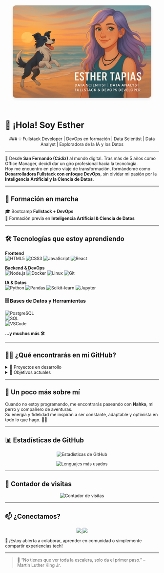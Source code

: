 <!-- Banner de cabecera -->
<p align="center">
  <img src="banner3.png" alt="Esther Tapias Banner" 
       style="border-radius: 10px; max-width: 90%; width: 600px; height: auto; box-shadow: 0 4px 8px rgba(0,0,0,0.1); margin-bottom: 30px;" />
</p>


# 👋 ¡Hola! Soy Esther
<p align="center">
### 💡 Fullstack Developer | DevOps en formación | Data Scientist | Data Analyst | Exploradora de la IA y los Datos
</p>

---

📍 Desde **San Fernando (Cádiz)** al mundo digital. Tras más de 5 años como Office Manager, decidí dar un giro profesional hacia la tecnología.  
Hoy me encuentro en pleno viaje de transformación, formándome como **Desarrolladora Fullstack con enfoque DevOps**, sin olvidar mi pasión por la **Inteligencia Artificial y la Ciencia de Datos**.

---

## 🚀 Formación en marcha

🎓 Bootcamp **Fullstack + DevOps**  
🔬 Formación previa en **Inteligencia Artificial & Ciencia de Datos**

---

## 🛠️ Tecnologías que estoy aprendiendo

**Frontend**  
![HTML5](https://img.shields.io/badge/HTML5-E34F26?style=flat-square&logo=html5&logoColor=fff)
![CSS3](https://img.shields.io/badge/CSS3-1572B6?style=flat-square&logo=css3&logoColor=fff)
![JavaScript](https://img.shields.io/badge/JavaScript-F7DF1E?style=flat-square&logo=javascript&logoColor=000)
![React](https://img.shields.io/badge/React-20232A?style=flat-square&logo=react&logoColor=61DAFB)

**Backend & DevOps**  
![Node.js](https://img.shields.io/badge/Node.js-339933?style=flat-square&logo=node.js&logoColor=fff)
![Docker](https://img.shields.io/badge/Docker-2496ED?style=flat-square&logo=docker&logoColor=fff)
![Linux](https://img.shields.io/badge/Linux-FCC624?style=flat-square&logo=linux&logoColor=000)
![Git](https://img.shields.io/badge/Git-F05032?style=flat-square&logo=git&logoColor=fff)

**IA & Datos**  
![Python](https://img.shields.io/badge/Python-3776AB?style=flat-square&logo=python&logoColor=fff)
![Pandas](https://img.shields.io/badge/Pandas-150458?style=flat-square&logo=pandas&logoColor=white)
![Scikit-learn](https://img.shields.io/badge/scikit--learn-F7931E?style=flat-square&logo=scikit-learn&logoColor=white)
![Jupyter](https://img.shields.io/badge/Jupyter-F37626?style=flat-square&logo=jupyter&logoColor=fff)

### 🗄️ Bases de Datos y Herramientas  
![PostgreSQL](https://skillicons.dev/icons?i=postgres)  
![SQL](https://img.shields.io/badge/SQL-4479A1?style=flat&logo=sqlite&logoColor=white)  
![VSCode](https://skillicons.dev/icons?i=vscode)

**...y muchos más 🛠️**

---

## 👩‍💻 ¿Qué encontrarás en mi GitHub?

<details>
  <summary>📁 Proyectos en desarrollo</summary>

- 🌐 Aplicaciones web con React & Node.js  
- ⚙️ Automatizaciones con Bash y GitHub Actions  
- 📊 Visualizaciones y análisis de datos  
- 🧠 Mini proyectos de IA y aprendizaje automático  
- 🧪 Pruebas unitarias con JavaScript y Jest  
</details>

<details>
  <summary>🧠 Objetivos actuales</summary>

- 🧱 Dominar el stack MERN (MongoDB, Express, React, Node)
- 🔄 Implementar flujos CI/CD y contenedores con Docker
- 🤖 Aplicar modelos de machine learning a casos reales
- 🧠 Unir el desarrollo con la inteligencia de los datos
</details>

---

## 🐾 Un poco más sobre mí

Cuando no estoy programando, me encontrarás paseando con **Nahko**, mi perro y compañero de aventuras.  
Su energía y fidelidad me inspiran a ser constante, adaptable y optimista en todo lo que hago. 🐶💛

---

## 📊 Estadísticas de GitHub

<p align="center">
  <img src="https://github-readme-stats.vercel.app/api?username=EstherTapias&show_icons=true&theme=tokyonight" alt="Estadísticas de GitHub" />
</p>

<p align="center">
  <img src="https://github-readme-stats.vercel.app/api/top-langs/?username=EstherTapias&layout=compact&theme=tokyonight" alt="Lenguajes más usados" />
</p>

---

## 👀 Contador de visitas

<p align="center">
  <img src="https://komarev.com/ghpvc/?username=EstherTapias&color=blue&style=flat-square" alt="Contador de visitas" />
</p>


---

## 📫 ¿Conectamos?

<p align="center">
  <a href="https://www.linkedin.com/in/esther-tapias-paez-camino/" target="_blank">
    <img src="https://img.shields.io/badge/LinkedIn-blue?style=flat&logo=linkedin&logoColor=white" />
  </a>
  <a href="mailto:esthertpc93@gmail.com">
    <img src="https://img.shields.io/badge/Gmail-D14836?style=flat&logo=gmail&logoColor=white" />
  </a>
</p>

💬 ¡Estoy abierta a colaborar, aprender en comunidad o simplemente compartir experiencias tech!

---

> 💬 “No tienes que ver toda la escalera, solo da el primer paso.” – Martin Luther King Jr.

